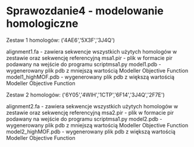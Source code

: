 # Sprawozdanie4 - modelowanie homologiczne

Zestaw 1 homologów:
('4AE6','5X3F','3J4Q')

alignment1.fa - zawiera sekwencje wszystkich użytych homologów w zestawie oraz sekwencję referencyjną
msa1.pir - plik w formacie pir podawany na wejście do programu scriptmsa1.py 
model1.pdb - wygenerowany plik pdb z mniejszą wartością Modeller Objective Function
model1_highMOF.pdb - wygenerowany plik pdb z większą wartością Modeller Objective Function

Zestaw 2 homologów:
('6Y05','4WIH','1CTP','6F14','3J4Q','2F7E')

alignment2.fa - zawiera sekwencje wszystkich użytych homologów w zestawie oraz sekwencję referencyjną
msa2.pir - plik w formacie pir podawany na wejście do programu scriptmsa1.py 
model2.pdb - wygenerowany plik pdb z mniejszą wartością Modeller Objective Function
model2_highMOF.pdb - wygenerowany plik pdb z większą wartością Modeller Objective Function
